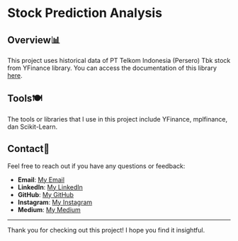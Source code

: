 # Stock Prediction Analysis

## Overview📊
This project uses historical data of PT Telkom Indonesia (Persero) Tbk stock from YFinance library. You can access the documentation of this library [here](https://ranaroussi.github.io/yfinance/index.html).

## Tools🍽
The tools or libraries that I use in this project include YFinance, mplfinance, dan Scikit-Learn.

## Contact📲
Feel free to reach out if you have any questions or feedback:
- **Email**: [My Email](muhamadsalimalwan10@gmail.com)
- **LinkedIn**: [My LinkedIn](https://www.linkedin.com/in/muhamad-salim-alwan/)
- **GitHub**: [My GitHub](https://github.com/salim23-png)
- **Instagram**: [My Instagram](https://www.instagram.com/salim.cloud)
- **Medium**: [My Medium](https://medium.com/@muhamadsalimalwan10)

---

Thank you for checking out this project! I hope you find it insightful.
